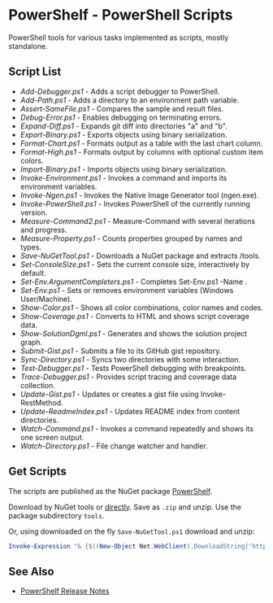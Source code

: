 # PowerShelf - PowerShell Scripts

PowerShell tools for various tasks implemented as scripts, mostly standalone.

## Script List

* *Add-Debugger.ps1* - Adds a script debugger to PowerShell.
* *Add-Path.ps1* - Adds a directory to an environment path variable.
* *Assert-SameFile.ps1* - Compares the sample and result files.
* *Debug-Error.ps1* - Enables debugging on terminating errors.
* *Expand-Diff.ps1* - Expands git diff into directories "a" and "b".
* *Export-Binary.ps1* - Exports objects using binary serialization.
* *Format-Chart.ps1* - Formats output as a table with the last chart column.
* *Format-High.ps1* - Formats output by columns with optional custom item colors.
* *Import-Binary.ps1* - Imports objects using binary serialization.
* *Invoke-Environment.ps1* - Invokes a command and imports its environment variables.
* *Invoke-Ngen.ps1* - Invokes the Native Image Generator tool (ngen.exe).
* *Invoke-PowerShell.ps1* - Invokes PowerShell of the currently running version.
* *Measure-Command2.ps1* - Measure-Command with several iterations and progress.
* *Measure-Property.ps1* -  Counts properties grouped by names and types.
* *Save-NuGetTool.ps1* - Downloads a NuGet package and extracts /tools.
* *Set-ConsoleSize.ps1* - Sets the current console size, interactively by default.
* *Set-Env.ArgumentCompleters.ps1* - Completes Set-Env.ps1 -Name .
* *Set-Env.ps1* - Sets or removes environment variables (Windows User/Machine).
* *Show-Color.ps1* - Shows all color combinations, color names and codes.
* *Show-Coverage.ps1* - Converts to HTML and shows script coverage data.
* *Show-SolutionDgml.ps1* - Generates and shows the solution project graph.
* *Submit-Gist.ps1* - Submits a file to its GitHub gist repository.
* *Sync-Directory.ps1* - Syncs two directories with some interaction.
* *Test-Debugger.ps1* - Tests PowerShell debugging with breakpoints.
* *Trace-Debugger.ps1* - Provides script tracing and coverage data collection.
* *Update-Gist.ps1* - Updates or creates a gist file using Invoke-RestMethod.
* *Update-ReadmeIndex.ps1* - Updates README index from content directories.
* *Watch-Command.ps1* - Invokes a command repeatedly and shows its one screen output.
* *Watch-Directory.ps1* - File change watcher and handler.

## Get Scripts

The scripts are published as the NuGet package [PowerShelf](https://www.nuget.org/packages/PowerShelf).

Download by NuGet tools or [directly](http://nuget.org/api/v2/package/PowerShelf).
Save as `.zip` and unzip. Use the package subdirectory `tools`.

Or, using downloaded on the fly `Save-NuGetTool.ps1` download and unzip:

```powershell
Invoke-Expression "& {$((New-Object Net.WebClient).DownloadString('https://raw.githubusercontent.com/nightroman/PowerShelf/master/Save-NuGetTool.ps1'))} PowerShelf"
```

## See Also

- [PowerShelf Release Notes](https://github.com/nightroman/PowerShelf/blob/master/Pack/Release-Notes.md)

